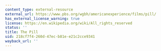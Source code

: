 ```yaml
---
content_type: external-resource
external_url: https://www.pbs.org/wgbh/americanexperience/films/pill/
has_external_license_warning: true
license: https://en.wikipedia.org/wiki/All_rights_reserved
status: ''
title: The Pill
uid: 218cf7f4-260d-47ec-b81e-e21c2cce9341
wayback_url: ''
---
```

